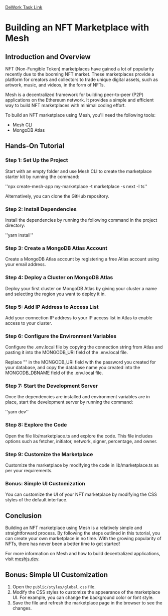 [DeWork Task Link](https://app.dework.xyz/meshjs-96531/bounty-board-59090?taskId=bd36f2d8-00f2-4af7-8a54-048ceba60fbd)

# Building an NFT Marketplace with Mesh

## Introduction and Overview

NFT (Non-Fungible Token) marketplaces have gained a lot of popularity recently due to the booming NFT market. These marketplaces provide a platform for creators and collectors to trade unique digital assets, such as artwork, music, and videos, in the form of NFTs.

Mesh is a decentralized framework for building peer-to-peer (P2P) applications on the Ethereum network. It provides a simple and efficient way to build NFT marketplaces with minimal coding effort.

To build an NFT marketplace using Mesh, you'll need the following tools:

- Mesh CLI
- MongoDB Atlas

## Hands-On Tutorial

### Step 1: Set Up the Project

Start with an empty folder and use Mesh CLI to create the marketplace starter kit by running the command:

''npx create-mesh-app my-marketplace -t marketplace -s next -l ts''

Alternatively, you can clone the GitHub repository.

### Step 2: Install Dependencies

Install the dependencies by running the following command in the project directory:

''yarn install''


### Step 3: Create a MongoDB Atlas Account

Create a MongoDB Atlas account by registering a free Atlas account using your email address.

### Step 4: Deploy a Cluster on MongoDB Atlas

Deploy your first cluster on MongoDB Atlas by giving your cluster a name and selecting the region you want to deploy it in.

### Step 5: Add IP Address to Access List

Add your connection IP address to your IP access list in Atlas to enable access to your cluster.

### Step 6: Configure the Environment Variables

Configure the .env.local file by copying the connection string from Atlas and pasting it into the MONGODB_URI field of the .env.local file.

Replace "<password>" in the MONGODB_URI field with the password you created for your database, and copy the database name you created into the MONGODB_DBNAME field of the .env.local file.

### Step 7: Start the Development Server

Once the dependencies are installed and environment variables are in place, start the development server by running the command:

''yarn dev''


### Step 8: Explore the Code

Open the file lib/marketplace.ts and explore the code. This file includes options such as fetcher, initiator, network, signer, percentage, and owner.

### Step 9: Customize the Marketplace

Customize the marketplace by modifying the code in lib/marketplace.ts as per your requirements.

### Bonus: Simple UI Customization

You can customize the UI of your NFT marketplace by modifying the CSS styles of the default interface.

## Conclusion

Building an NFT marketplace using Mesh is a relatively simple and straightforward process. By following the steps outlined in this tutorial, you can create your own marketplace in no time. With the growing popularity of NFTs, there has never been a better time to get started! 

For more information on Mesh and how to build decentralized applications, visit [meshjs.dev](https://meshjs.dev/).

## Bonus: Simple UI Customization

1. Open the `public/styles/global.css` file.
2. Modify the CSS styles to customize the appearance of the marketplace UI. For example, you can change the background color or font style.
3. Save the file and refresh the marketplace page in the browser to see the changes.




